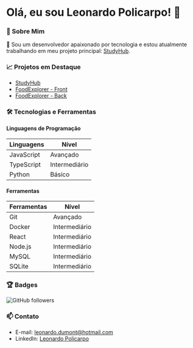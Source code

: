 <!--
**leonardopolicarpo/leonardopolicarpo** is a ✨ _special_ ✨ repository because its `README.md` (this file) appears on your GitHub profile.

Here are some ideas to get you started:

- 🔭 I’m currently working on ...
- 🌱 I’m currently learning ...
- 👯 I’m looking to collaborate on ...
- 🤔 I’m looking for help with ...
- 💬 Ask me about ...
- 📫 How to reach me: ...
- 😄 Pronouns: ...
- ⚡ Fun fact: ...
-->
# Olá, eu sou Leonardo Policarpo! 👋

### 🚀 Sobre Mim
🔭 Sou um desenvolvedor apaixonado por tecnologia e estou atualmente trabalhando em meu projeto principal: [StudyHub](https://github.com/leonardopolicarpo/study-hub-front).

### 📈 Projetos em Destaque
- [StudyHub](https://github.com/leonardopolicarpo/study-hub-front)
- [FoodExplorer - Front](https://github.com/leonardopolicarpo/foodexplorer-front)
- [FoodExplorer - Back](https://github.com/leonardopolicarpo/foodexplorer-back)

### 🛠️ Tecnologias e Ferramentas

#### Linguagens de Programação

| Linguagens       | Nível       |
|------------------|-------------|
| JavaScript       | Avançado    |
| TypeScript       | Intermediário|
| Python           | Básico      |

#### Ferramentas

| Ferramentas      | Nível       |
|------------------|-------------|
| Git              | Avançado    |
| Docker           | Intermediário|
| React            | Intermediário|
| Node.js          | Intermediário|
| MySQL            | Intermediário|
| SQLite           | Intermediário|

### 🏆 Badges
![GitHub followers](https://img.shields.io/github/followers/leonardopolicarpo?style=social)
<!-- ![GitHub stars](https://img.shields.io/github/stars/leonardopolicarpo/repositorio?style=social) -->

### 📫 Contato
- E-mail: leonardo.dumont@hotmail.com
- LinkedIn: [Leonardo Policarpo](https://www.linkedin.com/in/leonardodumont/)
